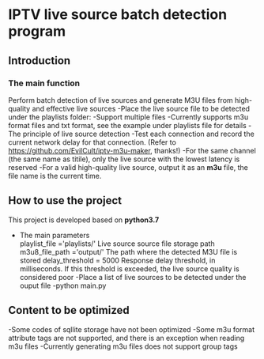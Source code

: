 # IPTV live source batch detection program

## Introduction

### The main function
Perform batch detection of live sources and generate M3U files from high-quality and effective live sources
-Place the live source file to be detected under the playlists folder:
  -Support multiple files
  -Currently supports m3u format files and txt format, see the example under playlists file for details
-The principle of live source detection
  -Test each connection and record the current network delay for that connection. (Refer to https://github.com/EvilCult/iptv-m3u-maker, thanks!)
  -For the same channel (the same name as titile), only the live source with the lowest latency is reserved
-For a valid high-quality live source, output it as an **m3u** file, the file name is the current time.

## How to use the project

This project is developed based on **python3.7**
- The main parameters  
playlist_file ='playlists/'
Live source source file storage path
m3u8_file_path ='output/'
The path where the detected M3U file is stored
delay_threshold = 5000
Response delay threshold, in milliseconds. If this threshold is exceeded, the live source quality is considered poor
-Place a list of live sources to be detected under the ouput file
-python main.py

## Content to be optimized
-Some codes of sqllite storage have not been optimized
-Some m3u format attribute tags are not supported, and there is an exception when reading m3u files
-Currently generating m3u files does not support group tags